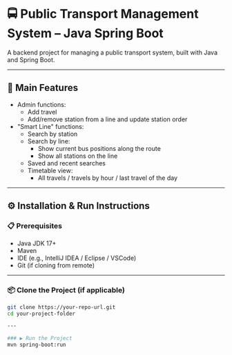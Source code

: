 # 🚍 Public Transport Management System – Java Spring Boot

A backend project for managing a public transport system, built with Java and Spring Boot.

---

## 🔧 Main Features

- Admin functions:
  - Add travel
  - Add/remove station from a line and update station order
- "Smart Line" functions:
  - Search by station 
  - Search by line:
    - Show current bus positions along the route
    - Show all stations on the line
  - Saved and recent searches
  - Timetable view:
    - All travels / travels by hour / last travel of the day
      
---

## ⚙️ Installation & Run Instructions

### 📋 Prerequisites

- Java JDK 17+
- Maven
- IDE (e.g., IntelliJ IDEA / Eclipse / VSCode)
- Git (if cloning from remote)

---

### 📦 Clone the Project (if applicable)

```bash
git clone https://your-repo-url.git
cd your-project-folder

---

### ▶️ Run the Project
mvn spring-boot:run
